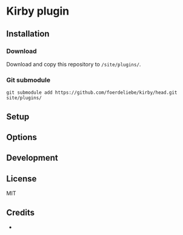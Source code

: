 # Kirby  plugin

## Installation

### Download

Download and copy this repository to `/site/plugins/`.

### Git submodule

```
git submodule add https://github.com/foerdeliebe/kirby/head.git site/plugins/
```

## Setup

<!-- Additional instructions on how to configure the plugin (e.g. blueprint setup, config options, etc.) -->

## Options

<!-- Document the options and APIs that this plugin offers -->

## Development

<!-- Add instructions on how to help working on the plugin (e.g. npm setup, Composer dev dependencies, etc.) -->

## License

MIT

## Credits

- [](https://getkirby.com/plugins/foerdeliebe)

